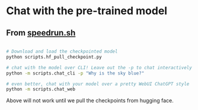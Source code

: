 # Chat with the pre-trained model

## From [speedrun.sh](speedrun.sh)

```bash

# Download and load the checkpointed model
python scripts.hf_pull_checkpoint.py

# chat with the model over CLI! Leave out the -p to chat interactively
python -m scripts.chat_cli -p "Why is the sky blue?"

# even better, chat with your model over a pretty WebUI ChatGPT style
python -m scripts.chat_web
```

Above will not work until we pull the checkpoints from hugging face.
